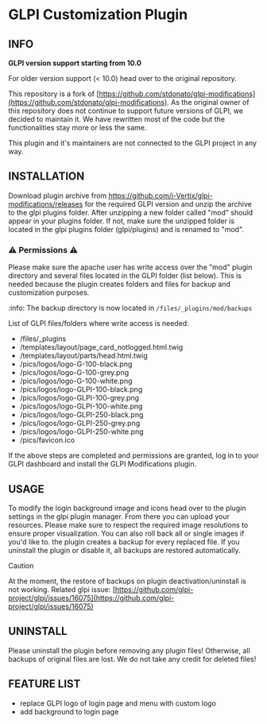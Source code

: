 # GLPI Customization Plugin

## INFO

**GLPI version support starting from 10.0**

For older version support (< 10.0) head over to the original repository.

This repository is a fork
of [https://github.com/stdonato/glpi-modifications](https://github.com/stdonato/glpi-modifications). As the original
owner of this repository does not continue to support future versions of GLPI, we decided to maintain it.
We have rewritten most of the code but the functionalities stay more or less the same.

This plugin and it's maintainers are not connected to the GLPI project in any way.

## INSTALLATION

Download plugin archive from https://github.com/i-Vertix/glpi-modifications/releases for the required GLPI version and
unzip the archive to the glpi plugins folder.
After unzipping a new folder called "mod" should appear in your plugins folder. If not, make sure the unzipped folder is
located in the glpi plugins folder (glpi/plugins) and is renamed to "mod".

### :warning: Permissions :warning:

Please make sure the apache user has write access over the "mod" plugin directory and several files located in the GLPI
folder (list below).
This is needed because the plugin creates folders and files for backup and customization purposes.

:info: The backup directory is now located in `/files/_plugins/mod/backups`

List of GLPI files/folders where write access is needed:

* /files/_plugins
* /templates/layout/page_card_notlogged.html.twig
* /templates/layout/parts/head.html.twig
* /pics/logos/logo-G-100-black.png
* /pics/logos/logo-G-100-grey.png
* /pics/logos/logo-G-100-white.png
* /pics/logos/logo-GLPI-100-black.png
* /pics/logos/logo-GLPI-100-grey.png
* /pics/logos/logo-GLPI-100-white.png
* /pics/logos/logo-GLPI-250-black.png
* /pics/logos/logo-GLPI-250-grey.png
* /pics/logos/logo-GLPI-250-white.png
* /pics/favicon.ico

If the above steps are completed and permissions are granted, log in to your GLPI dashboard and install the GLPI
Modifications plugin.

## USAGE

To modify the login background image and icons head over to the plugin settings in the glpi plugin manager. From there
you can upload your resources. Please make sure to respect the required image resolutions to ensure proper
visualization.
You can also roll back all or single images if you'd like to. the plugin creates a backup for every replaced file.
If you uninstall the plugin or disable it, all backups are restored automatically.

> [!CAUTION]
> At the moment, the restore of backups on plugin deactivation/uninstall is not working.
> Related glpi issue: [https://github.com/glpi-project/glpi/issues/16075](https://github.com/glpi-project/glpi/issues/16075)

## UNINSTALL

Please uninstall the plugin before removing any plugin files! Otherwise, all backups of original files are lost. We do
not take any credit for deleted files!

## FEATURE LIST

- replace GLPI logo of login page and menu with custom logo
- add background to login page
